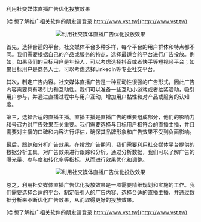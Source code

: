 利用社交媒体直播广告优化投放效果

[😍想了解推广相关软件的朋友请登录 http://www.vst.tw](http://www.vst.tw)

 <center><img src="https://vst.tw/MP4/tuiguang/png/4.png" alt="利用社交媒体直播广告优化投放效果"></center>

首先，选择合适的平台。社交媒体平台多种多样，每个平台的用户群体和特点都不同。我们需要根据自己的产品或服务的特点，选择最适合的平台进行广告投放。例如，如果我们的目标用户是年轻人，可以考虑选择抖音或者快手等短视频平台；如果目标用户是商务人士，可以考虑选择LinkedIn等专业社交平台。

其次，制定广告内容。社交媒体直播广告是一种互动性很强的广告形式，因此广告内容需要具有吸引力和互动性。我们可以准备一些互动小游戏或者抽奖活动，吸引用户参与，并通过直播过程中与用户互动，增加用户黏性和对产品或服务的认知度。

第三，选择合适的直播主播。直播主播是直播广告的重要组成部分，他们的影响力和号召力对广告效果至关重要。我们需要选择与目标用户相符合的直播主播，并且需要对主播的口碑和内容进行评估，确保其品牌形象和广告效果不受到负面影响。

最后，跟踪和分析广告效果。在投放广告期间，我们需要利用社交媒体平台提供的数据分析工具，对广告效果进行跟踪和分析。通过分析数据，我们可以了解广告的曝光量、参与度和转化率等指标，从而进行效果优化和调整。

 <center><img src="https://vst.tw/MP4/tuiguang/png/1.png" alt="利用社交媒体直播广告优化投放效果"></center>

总之，利用社交媒体直播广告优化投放效果是一项需要精细规划和实施的工作。我们需要选择合适的平台、制定吸引人的广告内容、选择合适的直播主播，并通过数据分析来不断优化广告效果，从而取得更好的投放效果。

[😍想了解推广相关软件的朋友请登录 http://www.vst.tw](http://www.vst.tw)



